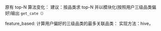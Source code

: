 原有 top-N 算法变化：
建议：按品类求 top-N 并以模块化(按照用户三级品类偏好)输出 `get_cate（）`

feature_based:
计算用户偏好的三级品类的最多关联品类：
实现方法：hive，
